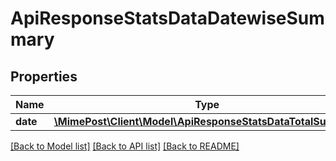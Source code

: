 # ApiResponseStatsDataDatewiseSummary

## Properties
Name | Type | Description | Notes
------------ | ------------- | ------------- | -------------
**date** | [**\MimePost\Client\Model\ApiResponseStatsDataTotalSummary**](ApiResponseStatsDataTotalSummary.md) |  | [optional] 

[[Back to Model list]](../README.md#documentation-for-models) [[Back to API list]](../README.md#documentation-for-api-endpoints) [[Back to README]](../README.md)


